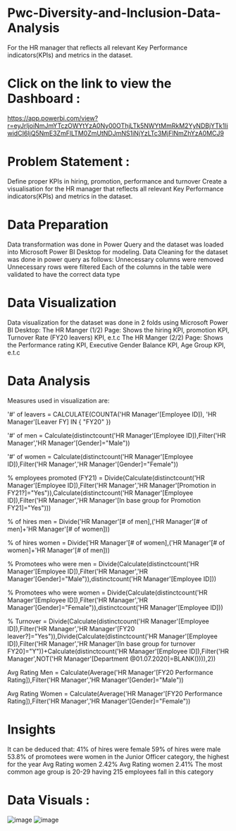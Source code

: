 # Pwc-Diversity-and-Inclusion-Data-Analysis
For the HR manager that reflects all relevant Key Performance indicators(KPIs) and metrics in the dataset.

# Click on the link to view the Dashboard :
https://app.powerbi.com/view?r=eyJrIjoiNmJmYTczOWYtYzA0Ny00OThjLTk5NWYtMmRkM2YyNDBjYTk1IiwidCI6IjQ5NmE3ZmFlLTM0ZmUtNDJmNS1iNjYzLTc3MjFlNmZhYzA0MCJ9

# Problem Statement :
Define proper KPIs in hiring, promotion, performance and turnover
Create a visualisation for the HR manager that reflects all relevant Key Performance indicators(KPIs) and metrics in the dataset.

# Data Preparation
Data transformation was done in Power Query and the dataset was loaded into Microsoft Power BI Desktop for modeling.
Data Cleaning for the dataset was done in power query as follows:
Unnecessary columns were removed
Unnecessary rows were filtered
Each of the columns in the table were validated to have the correct data type

# Data Visualization
Data visualization for the dataset was done in 2 folds using Microsoft Power BI Desktop:
The HR Manger (1/2) Page: Shows the hiring KPI, promotion KPI, Turnover Rate (FY20 leavers) KPI, e.t.c
The HR Manger (2/2) Page: Shows the Performance rating KPI, Executive Gender Balance KPI, Age Group KPI, e.t.c

# Data Analysis
Measures used in visualization are:

'#' of leavers =  CALCULATE(COUNTA('HR Manager'[Employee ID]), 'HR Manager'[Leaver FY] IN { "FY20" })

'#' of men =  Calculate(distinctcount('HR Manager'[Employee ID]),Filter('HR Manager','HR Manager'[Gender]="Male"))

'#' of women =  Calculate(distinctcount('HR Manager'[Employee ID]),Filter('HR Manager','HR Manager'[Gender]="Female"))

% employees promoted (FY21) = Divide(Calculate(distinctcount('HR Manager'[Employee ID]),Filter('HR Manager','HR Manager'[Promotion in FY21?]="Yes")),Calculate(distinctcount('HR Manager'[Employee ID]),Filter('HR Manager','HR Manager'[In base group for Promotion FY21]="Yes")))

% of hires men = Divide('HR Manager'[# of men],('HR Manager'[# of men]+'HR Manager'[# of women]))

% of hires women =  Divide('HR Manager'[# of women],('HR Manager'[# of women]+'HR Manager'[# of men]))

% Promotees who were men = Divide(Calculate(distinctcount('HR Manager'[Employee ID]),Filter('HR Manager','HR Manager'[Gender]="Male")),distinctcount('HR Manager'[Employee ID]))

% Promotees who were women = Divide(Calculate(distinctcount('HR Manager'[Employee ID]),Filter('HR Manager','HR Manager'[Gender]="Female")),distinctcount('HR Manager'[Employee ID]))

% Turnover = Divide(Calculate(distinctcount('HR Manager'[Employee ID]),Filter('HR Manager','HR Manager'[FY20 leaver?]="Yes")),Divide(Calculate(distinctcount('HR Manager'[Employee ID]),Filter('HR Manager','HR Manager'[In base group for turnover FY20]="Y"))+Calculate(distinctcount('HR Manager'[Employee ID]),Filter('HR Manager',NOT('HR Manager'[Department @01.07.2020]=BLANK()))),2))

Avg Rating Men = Calculate(Average('HR Manager'[FY20 Performance Rating]),Filter('HR Manager','HR Manager'[Gender]="Male"))

Avg Rating Women = Calculate(Average('HR Manager'[FY20 Performance Rating]),Filter('HR Manager','HR Manager'[Gender]="Female"))

# Insights
It can be deduced that:
41% of hires were female
59% of hires were male
53.8% of promotees were women in the Junior Officer category, the highest for the year
Avg Rating women 2.42%
Avg Rating women 2.41%
The most common age group is 20-29 having 215 employees fall in this category

# Data Visuals :

![image](https://github.com/Ushashree441997/Pwc-Diversity-and-Inclusion-Data-Analysis/assets/69711495/7db25f49-970a-4013-9617-4dbc3f27a246)
![image](https://github.com/Ushashree441997/Pwc-Diversity-and-Inclusion-Data-Analysis/assets/69711495/0795185a-7597-48b0-b99e-976a78a21e6e)

